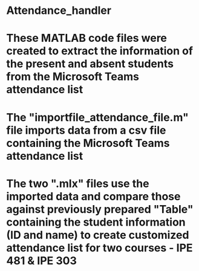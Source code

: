 # Attendance_handler
# These MATLAB code files were created to extract the information of the present and absent students from the Microsoft Teams attendance list
# The "importfile_attendance_file.m" file imports data from a csv file containing the Microsoft Teams attendance list
# The two ".mlx" files use the imported data and compare those against previously prepared "Table" containing the student information (ID and name) to create customized attendance list for two courses - IPE 481 & IPE 303
